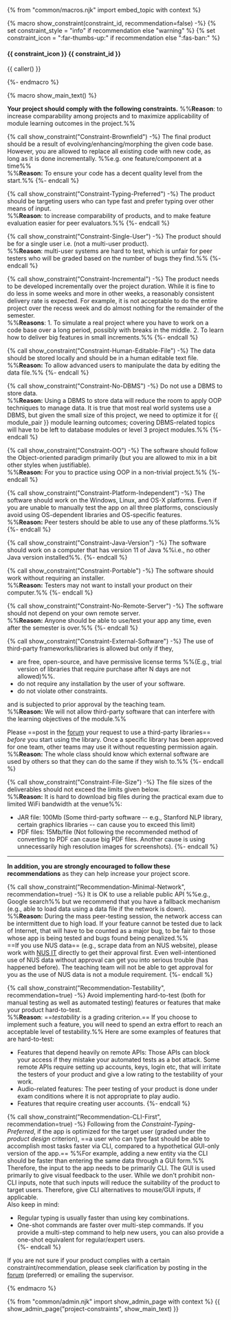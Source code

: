 {% from "common/macros.njk" import embed_topic with context %}

{% macro show_constraint(constraint_id, recommendation=false) -%}
{% set constraint_style = "info" if recommendation else "warning" %}
{% set constraint_icon = ":far-thumbs-up:" if recommendation else ":fas-ban:" %}
<div id="{{ constraint_id }}">

#### <span class="badge badge-{{ constraint_style }} text-monospace">{{ constraint_icon }} {{ constraint_id }}</span>
<div class="indented-level2">

{{ caller() }}
</div>
</div>
{%- endmacro %}

{% macro show_main_text() %}
<div id="main">

**Your project should comply with the following constraints.** %%**Reason**: to increase comparability among projects and to maximize applicability of module learning outcomes in the project.%%

{% call show_constraint("Constraint-Brownfield") -%}
The final product should be a result of evolving/enhancing/morphing the given code base. However, you are allowed to replace all existing code with new code, as long as it is done incrementally. %%e.g. one feature/component at a time%%<br/>
  %%**Reason:** To ensure your code has a decent quality level from the start.%%
{%- endcall  %}

{% call show_constraint("Constraint-Typing-Preferred") -%}
The product should be targeting users who can type fast and prefer typing over other means of input.<br>
  %%**Reason**: to increase comparability of products, and to make feature evaluation easier for peer evaluators.%%
{%- endcall  %}

{% call show_constraint("Constraint-Single-User") -%}
The product should be for a single user i.e. (not a multi-user product).<br>
  %%**Reason**: multi-user systems are hard to test, which is unfair for peer testers who will be graded based on the number of bugs they find.%%
{%- endcall  %}

{% call show_constraint("Constraint-Incremental") -%}
The product needs to be developed incrementally over the project duration. While it is fine to do less in some weeks and more in other weeks, a reasonably consistent delivery rate is expected. For example, it is not acceptable to do the entire project over the recess week and do almost nothing for the remainder of the semester.<br>
  %%**Reasons**: 1. To simulate a real project where you have to work on a code base over a long period, possibly with breaks in the middle. 2. To learn how to deliver big features in small increments.%%
{%- endcall  %}

{% call show_constraint("Constraint-Human-Editable-File") -%}
The data should be stored locally and should be in a human editable text file.<br/>
  %%**Reason:** To allow advanced users to manipulate the data by editing the data file.%%
{%- endcall  %}

{% call show_constraint("Constraint-No-DBMS") -%}
Do not use a <tooltip content="Database Management System e.g., MySQL">DBMS</tooltip> to store data.<br/>
  %%**Reason:** Using a DBMS to store data will reduce the room to apply OOP techniques to manage data. It is true that most real world systems use a DBMS, but given the small size of this project, we 
need to optimize it for {{ module_pair }}
module learning outcomes; covering DBMS-related topics will have to be left to database modules or level 3 project modules.%%
{%- endcall  %}

{% call show_constraint("Constraint-OO") -%}
The software should follow the Object-oriented paradigm primarily (but you are allowed to mix in a bit other styles when justifiable).<br/>
  %%**Reason:** For you to practice using OOP in a non-trivial project.%%
{%- endcall  %}

{% call show_constraint("Constraint-Platform-Independent") -%}
The software should work on the Windows, Linux, and OS-X platforms. Even if you are unable to manually test the app on all three platforms, consciously avoid using OS-dependent libraries and OS-specific features.<br/>
  %%**Reason:** Peer testers should be able to use any of these platforms.%%
{%- endcall  %}

{% call show_constraint("Constraint-Java-Version") -%}
The software should work on a computer that has version 11 of Java %%i.e., no other Java version installed%%.
{%- endcall  %}

{% call show_constraint("Constraint-Portable") -%}
The software should work without requiring an installer.<br>
  %%**Reason:** Testers may not want to install your product on their computer.%%
{%- endcall  %}

{% call show_constraint("Constraint-No-Remote-Server") -%}
The software should not depend on your own remote server.<br>
  %%**Reason:** Anyone should be able to use/test your app any time, even after the semester is over.%%
{%- endcall  %}

{% call show_constraint("Constraint-External-Software") -%}
The use of third-party frameworks/libraries is allowed but only if they,
* are free, open-source, and have permissive license terms %%(E.g., trial version of libraries that require purchase after N days are not allowed)%%.
* do not require any installation by the user of your software.
* do not violate other constraints.

and is subjected to prior approval by the teaching team.<br> 
%%**Reason:** We will not allow third-party software that can interfere with the learning objectives of the module.%%

Please ==post in the [forum]({{module_org}}/forum/issues) your request to use a third-party libraries== _before_ you start using the library. Once a specific library has been approved for one team, other teams may use it without requesting permission again.<br/>
%%**Reason:** The whole class should know which external software are used by others so that they can do the same if they wish to.%%
{%- endcall  %}

{% call show_constraint("Constraint-File-Size") -%}
The file sizes of the deliverables should not exceed the limits given below. <br>
%%**Reason:** It is hard to download big files during the practical exam due to limited WiFi bandwidth at the venue%%:
* <span class="text-danger">JAR file: 100Mb</span> (Some third-party software -- e.g., Stanford NLP library, certain graphics libraries -- can cause you to exceed this limit)
* <span class="text-danger">PDF files: 15Mb/file</span> (Not following the recommended method of converting to PDF can cause big PDF files. Another cause is using unnecessarily high resolution images for screenshots). 
{%- endcall  %}

-----------------------------------------------------------------------------------------------------------------------

**In addition, you are strongly encouraged to follow these recommendations** as they can help increase your project score.

{% call show_constraint("Recommendation-Minimal-Network", recommendation=true) -%}
It is OK to use a reliable public API %%e.g., Google search%% but we recommend that you have a fallback mechanism (e.g., able to load data using a data file if the network is down).<br>
  %%**Reason:** During the mass peer-testing session, the network access can be intermittent due to high load. If your feature cannot be tested due to lack of Internet, that will have to be counted as a major bug, to be fair to those whose app is being tested and bugs found being penalized.%%<br>
  ==If you use NUS data== (e.g., scrape data from an NUS website), please work with [NUS IT](https://nusit.nus.edu.sg/contact-us/) directly to get their approval first. Even well-intentioned use of NUS data without approval can get you into serious trouble (has happened before). The teaching team will not be able to get approval for you as the use of NUS data is not a module requirement.
{%- endcall %}

{% call show_constraint("Recommendation-Testability", recommendation=true) -%}
Avoid implementing hard-to-test (both for manual testing as well as automated testing) features or features that make your product hard-to-test.<br>
  %%**Reason**: ==_testability_ is a grading criterion.== If you choose to implement such a feature, you will need to spend an extra effort to reach an acceptable level of testability.%%
  Here are some examples of features that are hard-to-test:
  * Features that depend heavily on remote APIs: Those APIs can block your access if they mistake your automated tests as a bot attack. Some remote APIs require setting up accounts, keys, login etc, that will irritate the testers of your product and give a low rating to the testability of your work.
  * Audio-related features: The peer testing of your product is done under exam conditions where it is not appropriate to play audio.
  * Features that require creating user accounts.
{%- endcall %}

{% call show_constraint("Recommendation-CLI-First", recommendation=true) -%}
Following from the _Constraint-Typing-Preferred_, if the app is optimized for the target user (graded under the _product design_ criterion), ==a user who can type fast should be able to accomplish most tasks faster via CLI, compared to a hypothetical GUI-only version of the app.== %%For example, adding a new entity via the CLI should be faster than entering the same data through a GUI form.%%<br>
  Therefore, the input to the app needs to be primarily CLI. The GUI is used primarily to give visual feedback to the user. While we don't prohibit non-CLI inputs, note that such inputs will reduce the suitability of the product to target users. Therefore, give CLI alternatives to mouse/GUI inputs, if applicable.<br>
  Also keep in mind:
  * Regular typing is usually faster than using key combinations.
  * <tooltip content="typing the full command and hitting ENTER will complete the task">One-shot commands</tooltip> are faster over <tooltip content="prompting the user to input one parameter at a time">multi-step commands</tooltip>. If you provide a multi-step command to help new users, you can also provide a one-shot equivalent for regular/expert users.<br>
{%- endcall %}

<box type="warning">

If you are not sure if your product complies with a certain constraint/recommendation, please seek clarification by posting in the [forum]({{module_org}}/forum/issues) (preferred) or emailing the supervisor.
</box>

</div>
{% endmacro %}

{% from "common/admin.njk" import show_admin_page with context %}
{{ show_admin_page("project-constraints", show_main_text) }}
